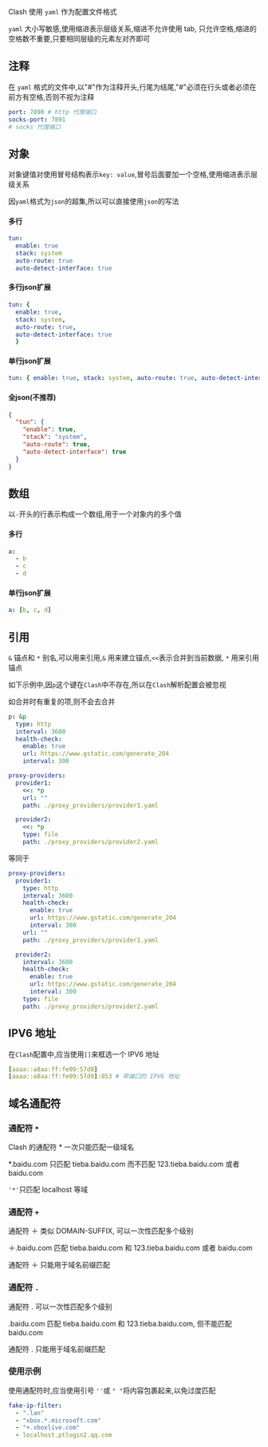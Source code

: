 Clash 使用 `yaml` 作为配置文件格式

`yaml` 大小写敏感,使用缩进表示层级关系,缩进不允许使用 tab, 只允许空格,缩进的空格数不重要,只要相同层级的元素左对齐即可

## 注释

在 `yaml` 格式的文件中,以"#"作为注释开头,行尾为结尾,"#"必须在行头或者必须在前方有空格,否则不视为注释

```{.yaml linenums="1"}
port: 7890 # http 代理端口
socks-port: 7891
# socks 代理端口
```

## 对象

对象键值对使用冒号结构表示`key: value`,冒号后面要加一个空格,使用缩进表示层级关系

因`yaml`格式为`json`的超集,所以可以直接使用`json`的写法

#### 多行

```{.yaml linenums="1"}
tun:
  enable: true
  stack: system
  auto-route: true
  auto-detect-interface: true
```

#### 多行json扩展

```{.yaml linenums="1"}
tun: { 
  enable: true,
  stack: system,
  auto-route: true,
  auto-detect-interface: true
  }
```

#### 单行json扩展

```{.yaml linenums="1"}
tun: { enable: true, stack: system, auto-route: true, auto-detect-interface: true}
```
#### 全json(不推荐)
```{.json linenums="1"}
{
  "tun": {
    "enable": true,
    "stack": "system",
    "auto-route": true,
    "auto-detect-interface": true
  }
}
```

## 数组

以`-`开头的行表示构成一个数组,用于一个对象内的多个值

#### 多行

```{.yaml linenums="1"}
a:
  - b
  - c
  - d
```

#### 单行json扩展

```{.yaml linenums="1"}
a: [b, c, d]
```

## 引用

`&` 锚点和 `*` 别名,可以用来引用,`&` 用来建立锚点,`<<`表示合并到当前数据, `*` 用来引用锚点

如下示例中,因`p`这个键在`Clash`中不存在,所以在`Clash`解析配置会被忽视

如合并时有重复的项,则不会去合并

```{.yaml linenums="1"}
p: &p
  type: http
  interval: 3600
  health-check:
    enable: true
    url: https://www.gstatic.com/generate_204
    interval: 300

proxy-providers:
  provider1:
    <<: *p
    url: ""
    path: ./proxy_providers/provider1.yaml

  provider2:
    <<: *p
    type: file
    path: ./proxy_providers/provider2.yaml
```

等同于

```{.yaml linenums="1"}
proxy-providers:
  provider1:
    type: http
    interval: 3600
    health-check:
      enable: true
      url: https://www.gstatic.com/generate_204
      interval: 300
    url: ""
    path: ./proxy_providers/provider1.yaml

  provider2:
    interval: 3600
    health-check:
      enable: true
      url: https://www.gstatic.com/generate_204
      interval: 300
    type: file
    path: ./proxy_providers/provider2.yaml
```

## **IPV6 地址**

在`Clash`配置中,应当使用`[]`来框选一个 IPV6 地址

```{.yaml linenums="1"}
[aaaa::a8aa:ff:fe09:57d8]
[aaaa::a8aa:ff:fe09:57d9]:853 # 带端口的 IPV6 地址
```

## 域名通配符

### 通配符 `*`

Clash 的通配符 \* 一次只能匹配一级域名

\*.baidu.com 只匹配 tieba.baidu.com 而不匹配 123.tieba.baidu.com 或者 baidu.com

`'*'`只匹配 localhost 等域

### 通配符 `+`

通配符 ＋ 类似 DOMAIN-SUFFIX, 可以一次性匹配多个级别

＋.baidu.com 匹配 tieba.baidu.com 和 123.tieba.baidu.com 或者 baidu.com

通配符 ＋ 只能用于域名前缀匹配

### 通配符 `.`

通配符 . 可以一次性匹配多个级别

.baidu.com 匹配 tieba.baidu.com 和 123.tieba.baidu.com, 但不能匹配 baidu.com

通配符 . 只能用于域名前缀匹配

### 使用示例

使用通配符时,应当使用引号 `''`或 `" "`将内容包裹起来,以免过度匹配

```{.yaml linenums="1"}
fake-ip-filter:
  - ".lan"
  - "xbox.*.microsoft.com"
  - "+.xboxlive.com"
  - localhost.ptlogin2.qq.com
```
